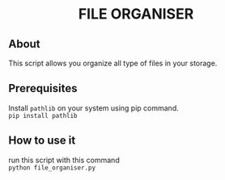<center><h1><b> FILE ORGANISER </b></h1></center>



## About 
This script allows you organize all type of files in your storage.

## Prerequisites
Install `pathlib` on your system using pip command. </br>
`pip install pathlib` <br>

## How to use it
run this script with this command <br>
`python file_organiser.py`
